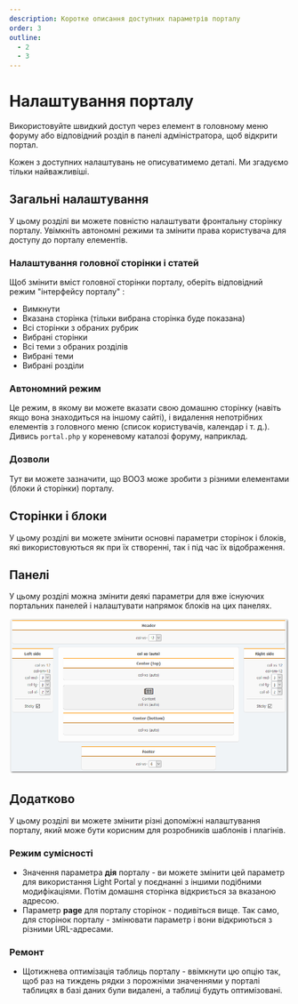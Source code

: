```yaml
---
description: Коротке описання доступних параметрів порталу
order: 3
outline:
  - 2
  - 3
---
```


# Налаштування порталу

Використовуйте швидкий доступ через елемент в головному меню форуму або відповідний розділ в панелі адміністратора, щоб відкрити портал.

Кожен з доступних налаштувань не описуватимемо деталі. Ми згадуємо тільки найважливіші.

## Загальні налаштування

У цьому розділі ви можете повністю налаштувати фронтальну сторінку порталу. Увімкніть автономні режими та змінити права користувача для доступу до порталу елементів.

### Налаштування головної сторінки і статей

Щоб змінити вміст головної сторінки порталу, оберіть відповідний режим "інтерфейсу порталу" :

- Вимкнути
- Вказана сторінка (тільки вибрана сторінка буде показана)
- Всі сторінки з обраних рубрик
- Вибрані сторінки
- Всі теми з обраних розділів
- Вибрані теми
- Вибрані розділи

### Автономний режим

Це режим, в якому ви можете вказати свою домашню сторінку (навіть якщо вона знаходиться на іншому сайті), і видалення непотрібних елементів з головного меню (список користувачів, календар і т. д.). Дивись `portal.php` у кореневому каталозі форуму, наприклад.

### Дозволи

Тут ви можете зазначити, що ВООЗ може зробити з різними елементами (блоки й сторінки) порталу.

## Сторінки і блоки

У цьому розділі ви можете змінити основні параметри сторінок і блоків, які використовуються як при їх створенні, так і під час їх відображення.

## Панелі

У цьому розділі можна змінити деякі параметри для вже існуючих портальних панелей і налаштувати напрямок блоків на цих панелях.

![Panels](panels.png)

## Додатково

У цьому розділі ви можете змінити різні допоміжні налаштування порталу, який може бути корисним для розробників шаблонів і плагінів.

### Режим сумісності

- Значення параметра **дія** порталу - ви можете змінити цей параметр для використання Light Portal у поєднанні з іншими подібними модифікаціями. Потім домашня сторінка відкриється за вказаною адресою.
- Параметр **page** для порталу сторінок - подивіться вище. Так само, для сторінок порталу - змінювати параметр і вони відкриються з різними URL-адресами.

### Ремонт

- Щотижнева оптимізація таблиць порталу - ввімкнути цю опцію так, щоб раз на тиждень рядки з порожніми значеннями у порталі таблицях в базі даних були видалені, а таблиці будуть оптимізовані.

